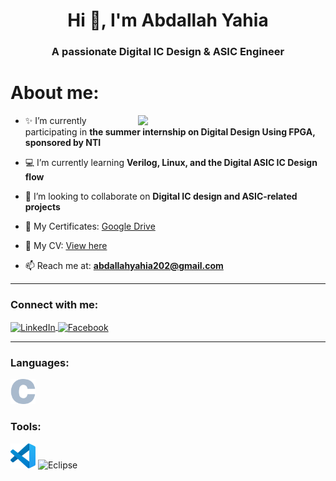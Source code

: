 <h1 align="center">Hi 👋, I'm Abdallah Yahia</h1>
<h3 align="center">A passionate Digital IC Design & ASIC Engineer</h3>

# About me:
<picture> 
  <img align="right" src="https://clipart-library.com/img/2091643.gif" width="300px">
</picture>


- ✨ I’m currently participating in **the summer internship on Digital Design Using FPGA, sponsored by NTI**

- 💻 I’m currently learning **Verilog, Linux, and the Digital ASIC IC Design flow**

- 🤝 I’m looking to collaborate on **Digital IC design and ASIC-related projects**

- 📌 My Certificates: [Google Drive](https://drive.google.com/drive/folders/1PSKc5ty9PWCybV36b8lyjOq-8tHzMy70?usp=sharing)

- 📄 My CV: [View here](https://drive.google.com/file/d/1l1Ju3BgPOueBZo9bOVc3ztmWjlyOhmRR/view?usp=sharing)

- 📫 Reach me at: **abdallahyahia202@gmail.com**

---

<h3 align="left"> Connect with me:</h3>
<p align="left">
  <a href="https://www.linkedin.com/in/abdallah-yahia" target="blank">
    <img align="center" src="https://raw.githubusercontent.com/rahuldkjain/github-profile-readme-generator/master/src/images/icons/Social/linked-in-alt.svg" alt="LinkedIn" height="30" width="40" />
  </a>
  <a href="https://www.facebook.com/abdallah.yahia.545913" target="blank">
    <img align="center" src="https://raw.githubusercontent.com/rahuldkjain/github-profile-readme-generator/master/src/images/icons/Social/facebook.svg" alt="Facebook" height="30" width="40" />
  </a>
</p>

---

<h3> Languages:</h3>
<p align="left">
  <img src="https://raw.githubusercontent.com/devicons/devicon/master/icons/c/c-original.svg" alt="C" width="40" height="40"/>
</p>

<h3> Tools:</h3>
<p align="left">
  <img src="https://raw.githubusercontent.com/devicons/devicon/master/icons/vscode/vscode-original.svg" alt="VS Code" width="40" height="40"/>
  <img src="https://upload.wikimedia.org/wikipedia/commons/c/cf/Eclipse-SVG.svg" alt="Eclipse" width="40" height="40"/>
</p>



